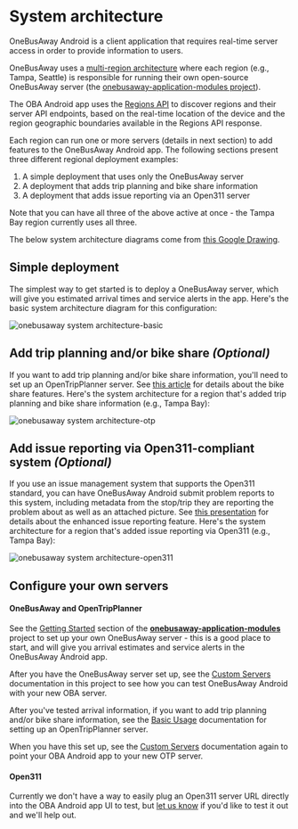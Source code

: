 # System architecture

OneBusAway Android is a client application that requires real-time server access in order to provide information to users.

OneBusAway uses a [multi-region architecture](https://github.com/OneBusAway/onebusaway/wiki/Multi-Region) where each region (e.g., Tampa, Seattle) is responsible for running their own open-source OneBusAway server (the [onebusaway-application-modules project](https://github.com/OneBusAway/onebusaway-application-modules)). 

The OBA Android app uses the [Regions API](http://regions.onebusaway.org/regions-v3.json) to discover regions and their server API endpoints, based on the real-time location of the device and the region geographic boundaries available in the Regions API response.

Each region can run one or more servers (details in next section) to add features to the OneBusAway Android app.  The following sections present three different regional deployment examples:
1. A simple deployment that uses only the OneBusAway server
2. A deployment that adds trip planning and bike share information
3. A deployment that adds issue reporting via an Open311 server

Note that you can have all three of the above active at once - the Tampa Bay region currently uses all three.

The below system architecture diagrams come from [this Google Drawing](https://docs.google.com/drawings/d/1Z4D8n1PPI7U-G1VgYxehsvyGeVBv6mveGTkgfSbKhCo/edit?usp=sharing).

## Simple deployment

The simplest way to get started is to deploy a OneBusAway server, which will give you estimated arrival times and service alerts in the app.  Here's the basic system architecture diagram for this configuration:

![onebusaway system architecture-basic](https://user-images.githubusercontent.com/928045/32296017-5dd339e4-bf21-11e7-962c-327cf071b5ba.png)

## Add trip planning and/or bike share *(Optional)*

If you want to add trip planning and/or bike share information, you'll need to set up an OpenTripPlanner server.  See [this article](https://medium.com/@sjbarbeau/bike-share-launches-in-onebusaway-3452c08c0ed) for details about the bike share features.  Here's the system architecture for a region that's added trip planning and bike share information (e.g., Tampa Bay):

![onebusaway system architecture-otp](https://user-images.githubusercontent.com/928045/32296042-69aa4726-bf21-11e7-8123-1f80c17fee4c.png)

## Add issue reporting via Open311-compliant system *(Optional)*

If you use an issue management system that supports the Open311 standard, you can have OneBusAway Android submit problem reports to this system, including metadata from the stop/trip they are reporting the problem about as well as an attached picture.  See [this presentation](https://www.slideshare.net/sjbarbeau/2017-seeclickfix-workshop-closing-the-loop-improving-transit-through-crowdsourced-information) for details about the enhanced issue reporting feature.  Here's the system architecture for a region that's added issue reporting via Open311 (e.g., Tampa Bay):

![onebusaway system architecture-open311](https://user-images.githubusercontent.com/928045/32296055-721a068a-bf21-11e7-922d-f167118d2390.png)

## Configure your own servers

#### OneBusAway and OpenTripPlanner

See the [Getting Started](https://github.com/OneBusAway/onebusaway-application-modules#getting-started) section of the [**onebusaway-application-modules**](https://github.com/OneBusAway/onebusaway-application-modules) project to set up your own OneBusAway server - this is a good place to start, and will give you arrival estimates and service alerts in the OneBusAway Android app.

After you have the OneBusAway server set up, see the [Custom Servers](CUSTOM_SERVERS.md) documentation in this project to see how you can test OneBusAway Android with your new OBA server.

After you've tested arrival information, if you want to add trip planning and/or bike share information, see the [Basic Usage](http://docs.opentripplanner.org/en/latest/Basic-Usage/) documentation for setting up an OpenTripPlanner server.

When you have this set up, see the [Custom Servers](CUSTOM_SERVERS.md#opentripplanner-api-server) documentation again to point your OBA Android app to your new OTP server.

#### Open311

Currently we don't have a way to easily plug an Open311 server URL directly into the OBA Android app UI to test, but [let us know](https://github.com/OneBusAway/onebusaway/wiki/Contact-Us) if you'd like to test it out and we'll help out.